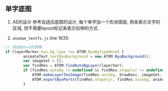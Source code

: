 ## 单字底图
1. AE的设计
    参考自适应底图的设计, 每个单字加一个形状图层, 用来表示文字的区域, 但不需要layout标记来表示拉伸的方式.
    
2. `atomae_textfx.js` line 1635:
```javascript
// 添加bbt=3的逻辑
if (layerMarker.byo_bg_type !== ATOM.ByoBgTypeNone) {
        animateText.textByoBackground = new ATOM.ByoBackground();
        var imageSet = [];
        var findRes = ATOM.findAutoBgLayer(layerVar);
        if (findRes.autobg != undefined && findRes.shapelyr != undefined) {
            ATOM.makeLayerTexImage(findRes.autobg, drawDesc, imageSet, undefined);
            ATOM.exportByoParts(findRes.shapelyr, findRes.autobg, animateText.textByoBackground);
        }
```
